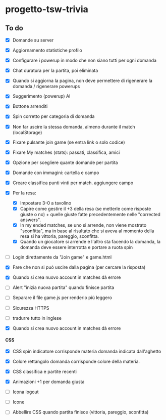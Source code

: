 # progetto-tsw-trivia

## To do
- [x] Domande su server
- [x] Aggiornamento statistiche profilo
- [x] Configurare i powerup in modo che non siano tutti per ogni domanda
- [x] Chat duratura per la partita, poi eliminata
- [x] Quando si aggiorna la pagina, non deve permettere di rigenerare la domanda / rigenerare powerups
- [x] Suggerimento (powerup) AI
- [x] Bottone arrenditi
- [x] Spin corretto per categoria di domanda
- [x] Non far uscire la stessa domanda, almeno durante il match (localStorage)
- [x] Fixare pulsante join game (se entra link o solo codice)
- [x] Fixare My matches (stats): passati, classifica, amici
- [x] Opzione per scegliere quante domande per partita
- [x] Domande con immagini: cartella e campo
- [x] Creare classifica punti vinti per match. aggiungere campo
- [x] Per la resa:
    - [x] Impostare 3-0 a tavolino
    - [x] Capire come gestire il +3 della resa (se metterle come risposte giuste o no) + quelle giuste fatte precedentemente nelle "corrected answers".
    - [x] In my ended matches, se uno si arrende, non viene mostrato "sconfitta", ma in base al risultato che si aveva al momento della resa si ha vittoria, pareggio, sconfitta.
    - [x] Quando un giocatore si arrende e l'altro sta facendo la domanda, la domanda deve essere interrotta e portare a ruota spin
- [ ] Login direttamente da "Join game" e game.html
- [x] Fare che non si può uscire dalla pagina (per cercare la risposta)
- [x] Quando si crea nuovo account in matches dà errore
- [ ] Alert "inizia nuova partita" quando finisce partita
- [ ] Separare il file game.js per renderlo più leggero
- [ ] Sicurezza HTTPS
- [ ] tradurre tutto in inglese
- [x] Quando si crea nuovo account in matches dà errore



#### CSS
- [x] CSS spin indicatore corrisponde materia domanda indicata dall'aghetto
- [x] Colore rettangolo domanda corrisponde colore della materia.
- [x] CSS classifica e partite recenti
- [x] Animazioni +1 per domanda giusta
- [ ] Icona logout
- [ ] Icone
- [ ] Abbellire CSS quando partita finisce (vittoria, pareggio, sconfitta)

